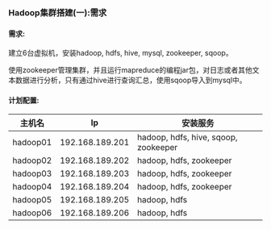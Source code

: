### Hadoop集群搭建(一):需求

#### 需求:

建立6台虚拟机，安装hadoop, hdfs, hive, mysql, zookeeper, sqoop。

使用zookeeper管理集群，并且运行mapreduce的编程jar包，对日志或者其他文本数据进行分析，只有通过hive进行查询汇总，使用sqoop导入到mysql中。


#### 计划配置:

|主机名|Ip|安装服务|
|-----|--|--------|
|hadoop01|192.168.189.201|hadoop, hdfs, hive, sqoop, zookeeper|
|hadoop02|192.168.189.202|hadoop, hdfs, zookeeper|
|hadoop03|192.168.189.203|hadoop, hdfs, zookeeper|
|hadoop04|192.168.189.204|hadoop, hdfs, zookeeper|
|hadoop05|192.168.189.205|hadoop, hdfs|
|hadoop06|192.168.189.206|hadoop, hdfs|